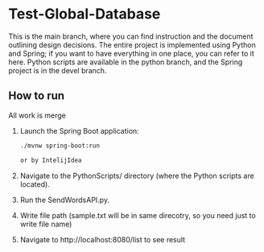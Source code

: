 # Test-Global-Database

This is the main branch, where you can find instruction and the document outlining design decisions.
The entire project is implemented using Python and Spring; if you want to have everything in one place, you can refer to it here.
Python scripts are available in the python branch, and the Spring project is in the devel branch.


## How to run

All work is merge

1. Launch the Spring Boot application:

   ```bash
   ./mvnw spring-boot:run

   or by IntelijIdea

2. Navigate to the PythonScripts/ directory (where the Python scripts are located).

3. Run the SendWordsAPI.py.

4. Write file path (sample.txt will be in same direcotry, so you need just to write file name)

5. Navigate to http://localhost:8080/list to see result
